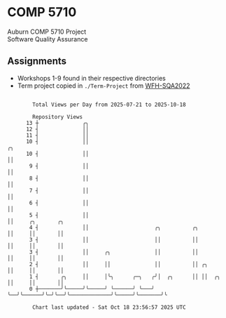 # COMP 5710
Auburn COMP 5710 Project  
Software Quality Assurance

## Assignments
- Workshops 1-9 found in their respective directories
- Term project copied in `./Term-Project` from [WFH-SQA2022](https://github.com/wumphlett/WFH-SQA2022-AUBURN)

```

        Total Views per Day from 2025-07-21 to 2025-10-18

        Repository Views
      13 ┼              ╭╮
      12 ┤              ││
      11 ┤              ││
      10 ┤              ││                                                       ╭╮
      10 ┤              ││                                                       ││
       9 ┤              ││                                                       ││
       8 ┤              ││                                                       ││
       7 ┤              ││                                                       ││
       6 ┤              ││                                                       ││
       5 ┤              ││                                                       ││     ╭╮       ╭╮
       4 ┤              ││                     ╭╮          ╭╮                    ││     ││       ││
       3 ┤              ││                     ││          ││                    ││     ││       ││
       3 ┤              ││     ╭╮              ││          ││                    ││     ││       ││
       2 ┤              ││     ││              ││          ││ ╭╮                 ││     ││       ││
       1 ┤       ╭╮     ││     │╰╮      ╭─╮   ╭╯│  ╭╮      ││ ││  ╭╮             ││     ││       ││
       0 ┼───────╯╰─────╯╰─────╯ ╰──────╯ ╰───╯ ╰──╯╰──────╯╰─╯╰──╯╰─────────────╯╰─────╯╰───────╯╰

        Chart last updated - Sat Oct 18 23:56:57 2025 UTC
        
```
